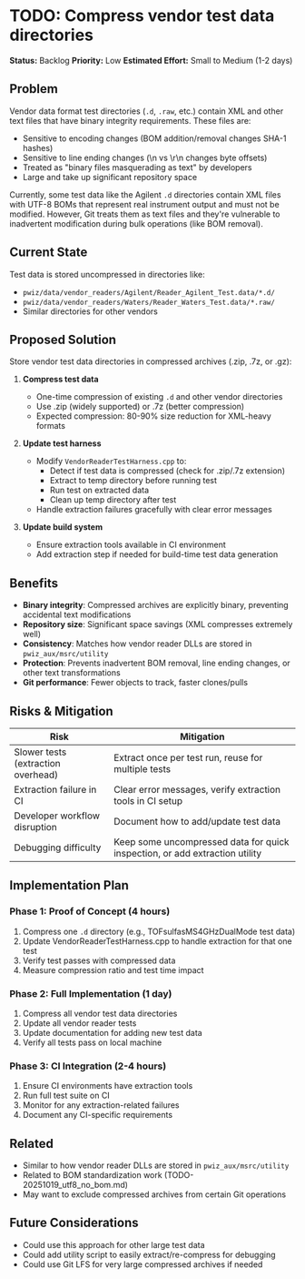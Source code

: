 # TODO: Compress vendor test data directories

**Status:** Backlog
**Priority:** Low
**Estimated Effort:** Small to Medium (1-2 days)

## Problem

Vendor data format test directories (`.d`, `.raw`, etc.) contain XML and other text files that have binary integrity requirements. These files are:
- Sensitive to encoding changes (BOM addition/removal changes SHA-1 hashes)
- Sensitive to line ending changes (\n vs \r\n changes byte offsets)
- Treated as "binary files masquerading as text" by developers
- Large and take up significant repository space

Currently, some test data like the Agilent `.d` directories contain XML files with UTF-8 BOMs that represent real instrument output and must not be modified. However, Git treats them as text files and they're vulnerable to inadvertent modification during bulk operations (like BOM removal).

## Current State

Test data is stored uncompressed in directories like:
- `pwiz/data/vendor_readers/Agilent/Reader_Agilent_Test.data/*.d/`
- `pwiz/data/vendor_readers/Waters/Reader_Waters_Test.data/*.raw/`
- Similar directories for other vendors

## Proposed Solution

Store vendor test data directories in compressed archives (.zip, .7z, or .gz):

1. **Compress test data**
   - One-time compression of existing `.d` and other vendor directories
   - Use .zip (widely supported) or .7z (better compression)
   - Expected compression: 80-90% size reduction for XML-heavy formats

2. **Update test harness**
   - Modify `VendorReaderTestHarness.cpp` to:
     - Detect if test data is compressed (check for .zip/.7z extension)
     - Extract to temp directory before running test
     - Run test on extracted data
     - Clean up temp directory after test
   - Handle extraction failures gracefully with clear error messages

3. **Update build system**
   - Ensure extraction tools available in CI environment
   - Add extraction step if needed for build-time test data generation

## Benefits

- **Binary integrity**: Compressed archives are explicitly binary, preventing accidental text modifications
- **Repository size**: Significant space savings (XML compresses extremely well)
- **Consistency**: Matches how vendor reader DLLs are stored in `pwiz_aux/msrc/utility`
- **Protection**: Prevents inadvertent BOM removal, line ending changes, or other text transformations
- **Git performance**: Fewer objects to track, faster clones/pulls

## Risks & Mitigation

| Risk | Mitigation |
|------|-----------|
| Slower tests (extraction overhead) | Extract once per test run, reuse for multiple tests |
| Extraction failure in CI | Clear error messages, verify extraction tools in CI setup |
| Developer workflow disruption | Document how to add/update test data |
| Debugging difficulty | Keep some uncompressed data for quick inspection, or add extraction utility |

## Implementation Plan

### Phase 1: Proof of Concept (4 hours)
1. Compress one `.d` directory (e.g., TOFsulfasMS4GHzDualMode test data)
2. Update VendorReaderTestHarness.cpp to handle extraction for that one test
3. Verify test passes with compressed data
4. Measure compression ratio and test time impact

### Phase 2: Full Implementation (1 day)
1. Compress all vendor test data directories
2. Update all vendor reader tests
3. Update documentation for adding new test data
4. Verify all tests pass on local machine

### Phase 3: CI Integration (2-4 hours)
1. Ensure CI environments have extraction tools
2. Run full test suite on CI
3. Monitor for any extraction-related failures
4. Document any CI-specific requirements

## Related

- Similar to how vendor reader DLLs are stored in `pwiz_aux/msrc/utility`
- Related to BOM standardization work (TODO-20251019_utf8_no_bom.md)
- May want to exclude compressed archives from certain Git operations

## Future Considerations

- Could use this approach for other large test data
- Could add utility script to easily extract/re-compress for debugging
- Could use Git LFS for very large compressed archives if needed
